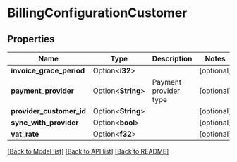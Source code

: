 # BillingConfigurationCustomer

## Properties

Name | Type | Description | Notes
------------ | ------------- | ------------- | -------------
**invoice_grace_period** | Option<**i32**> |  | [optional]
**payment_provider** | Option<**String**> | Payment provider type | [optional]
**provider_customer_id** | Option<**String**> |  | [optional]
**sync_with_provider** | Option<**bool**> |  | [optional]
**vat_rate** | Option<**f32**> |  | [optional]

[[Back to Model list]](../README.md#documentation-for-models) [[Back to API list]](../README.md#documentation-for-api-endpoints) [[Back to README]](../README.md)


